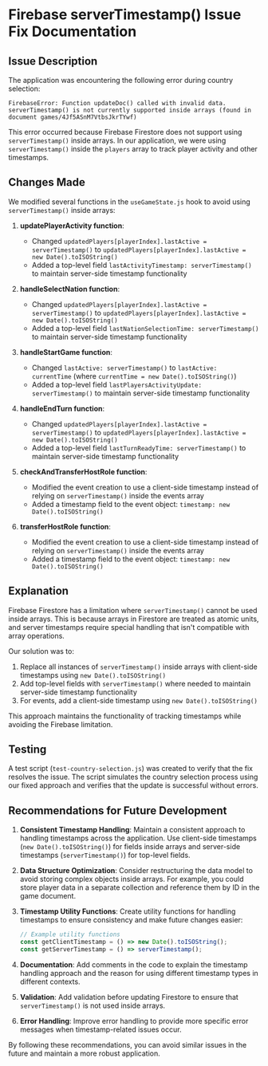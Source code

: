 # Firebase serverTimestamp() Issue Fix Documentation

## Issue Description

The application was encountering the following error during country selection:

```
FirebaseError: Function updateDoc() called with invalid data. serverTimestamp() is not currently supported inside arrays (found in document games/4Jf5ASnM7VtbsJkrTYwf)
```

This error occurred because Firebase Firestore does not support using `serverTimestamp()` inside arrays. In our application, we were using `serverTimestamp()` inside the `players` array to track player activity and other timestamps.

## Changes Made

We modified several functions in the `useGameState.js` hook to avoid using `serverTimestamp()` inside arrays:

1. **updatePlayerActivity function**:
   - Changed `updatedPlayers[playerIndex].lastActive = serverTimestamp()` to `updatedPlayers[playerIndex].lastActive = new Date().toISOString()`
   - Added a top-level field `lastActivityTimestamp: serverTimestamp()` to maintain server-side timestamp functionality

2. **handleSelectNation function**:
   - Changed `updatedPlayers[playerIndex].lastActive = serverTimestamp()` to `updatedPlayers[playerIndex].lastActive = new Date().toISOString()`
   - Added a top-level field `lastNationSelectionTime: serverTimestamp()` to maintain server-side timestamp functionality

3. **handleStartGame function**:
   - Changed `lastActive: serverTimestamp()` to `lastActive: currentTime` (where `currentTime = new Date().toISOString()`)
   - Added a top-level field `lastPlayersActivityUpdate: serverTimestamp()` to maintain server-side timestamp functionality

4. **handleEndTurn function**:
   - Changed `updatedPlayers[playerIndex].lastActive = serverTimestamp()` to `updatedPlayers[playerIndex].lastActive = new Date().toISOString()`
   - Added a top-level field `lastTurnReadyTime: serverTimestamp()` to maintain server-side timestamp functionality

5. **checkAndTransferHostRole function**:
   - Modified the event creation to use a client-side timestamp instead of relying on `serverTimestamp()` inside the events array
   - Added a timestamp field to the event object: `timestamp: new Date().toISOString()`

6. **transferHostRole function**:
   - Modified the event creation to use a client-side timestamp instead of relying on `serverTimestamp()` inside the events array
   - Added a timestamp field to the event object: `timestamp: new Date().toISOString()`

## Explanation

Firebase Firestore has a limitation where `serverTimestamp()` cannot be used inside arrays. This is because arrays in Firestore are treated as atomic units, and server timestamps require special handling that isn't compatible with array operations.

Our solution was to:
1. Replace all instances of `serverTimestamp()` inside arrays with client-side timestamps using `new Date().toISOString()`
2. Add top-level fields with `serverTimestamp()` where needed to maintain server-side timestamp functionality
3. For events, add a client-side timestamp using `new Date().toISOString()`

This approach maintains the functionality of tracking timestamps while avoiding the Firebase limitation.

## Testing

A test script (`test-country-selection.js`) was created to verify that the fix resolves the issue. The script simulates the country selection process using our fixed approach and verifies that the update is successful without errors.

## Recommendations for Future Development

1. **Consistent Timestamp Handling**: Maintain a consistent approach to handling timestamps across the application. Use client-side timestamps (`new Date().toISOString()`) for fields inside arrays and server-side timestamps (`serverTimestamp()`) for top-level fields.

2. **Data Structure Optimization**: Consider restructuring the data model to avoid storing complex objects inside arrays. For example, you could store player data in a separate collection and reference them by ID in the game document.

3. **Timestamp Utility Functions**: Create utility functions for handling timestamps to ensure consistency and make future changes easier:
   ```javascript
   // Example utility functions
   const getClientTimestamp = () => new Date().toISOString();
   const getServerTimestamp = () => serverTimestamp();
   ```

4. **Documentation**: Add comments in the code to explain the timestamp handling approach and the reason for using different timestamp types in different contexts.

5. **Validation**: Add validation before updating Firestore to ensure that `serverTimestamp()` is not used inside arrays.

6. **Error Handling**: Improve error handling to provide more specific error messages when timestamp-related issues occur.

By following these recommendations, you can avoid similar issues in the future and maintain a more robust application.